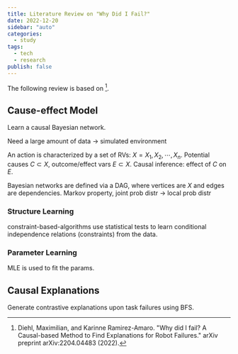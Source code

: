 ```yaml
---
title: Literature Review on "Why Did I Fail?"
date: 2022-12-20
sidebar: "auto"
categories:
  - study
tags:
  - tech
  - research
publish: false
---
```


The following review is based on [^1].

<!-- and [^2] -->

## Cause-effect Model

Learn a causal Bayesian network.

Need a large amount of data -> simulated environment

An action is characterized by a set of RVs: $X = {X_1, X_2, \cdots, X_n}$. Potential causes $C \subset X$, outcome/effect vars $E \subset X$. Causal inference: effect of $C$ on $E$.

Bayesian networks are defined via a DAG, where vertices are $X$ and edges are dependencies. Markov property, joint prob distr -> local prob distr

### Structure Learning

constraint-based-algorithms use statistical tests to learn conditional independence relations (constraints) from the data.

### Parameter Learning

MLE is used to fit the params.

## Causal Explanations

Generate contrastive explanations upon task failures using BFS.

[^1]: Diehl, Maximilian, and Karinne Ramirez-Amaro. "Why did I fail? A Causal-based Method to Find Explanations for Robot Failures." arXiv preprint arXiv:2204.04483 (2022).
[^2]: Diehl, Maximilian, and Karinne Ramirez-Amaro. "A Causal-based Approach to Explain, Predict and Prevent Failures in Robotic Tasks." arXiv preprint arXiv:2209.05255 (2022).
